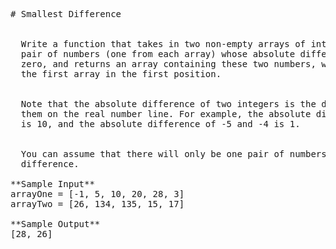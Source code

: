 <pre>
# Smallest Difference


  Write a function that takes in two non-empty arrays of integers, finds the
  pair of numbers (one from each array) whose absolute difference is closest to
  zero, and returns an array containing these two numbers, with the number from
  the first array in the first position.


  Note that the absolute difference of two integers is the distance between
  them on the real number line. For example, the absolute difference of -5 and 5
  is 10, and the absolute difference of -5 and -4 is 1.


  You can assume that there will only be one pair of numbers with the smallest
  difference.

**Sample Input**
arrayOne = [-1, 5, 10, 20, 28, 3]
arrayTwo = [26, 134, 135, 15, 17]

**Sample Output**
[28, 26]
</pre>